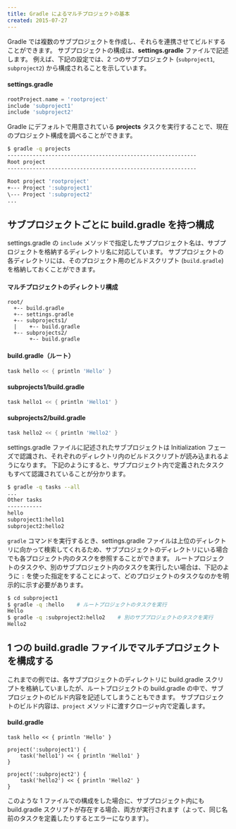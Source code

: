 ```yaml
---
title: Gradle によるマルチプロジェクトの基本
created: 2015-07-27
---
```


Gradle では複数のサブプロジェクトを作成し、それらを連携させてビルドすることができます。
サブプロジェクトの構成は、**settings.gradle** ファイルで記述します。
例えば、下記の設定では、2 つのサブプロジェクト (`subproject1`, `subproject2`) から構成されることを示しています。

#### settings.gradle
```groovy
rootProject.name = 'rootproject'
include 'subproject1'
include 'subproject2'
```

Gradle にデフォルトで用意されている **projects** タスクを実行することで、現在のプロジェクト構成を調べることができます。

```bash
$ gradle -q projects
------------------------------------------------------------
Root project
------------------------------------------------------------

Root project 'rootproject'
+--- Project ':subproject1'
\--- Project ':subproject2'
...
```

サブプロジェクトごとに build.gradle を持つ構成
----

settings.gradle の `include` メソッドで指定したサブプロジェクト名は、サブプロジェクトを格納するディレクトリ名に対応しています。
サブプロジェクトの各ディレクトリには、そのプロジェクト用のビルドスクリプト (`build.gradle`) を格納しておくことができます。

#### マルチプロジェクトのディレクトリ構成
```
root/
  +-- build.gradle
  +-- settings.gradle
  +-- subprojects1/
  |    +-- build.gradle
  +-- subprojects2/
       +-- build.gradle
```

#### build.gradle（ルート）
```groovy
task hello << { println 'Hello' }
```
#### subprojects1/build.gradle
```groovy
task hello1 << { println 'Hello1' }
```

#### subprojects2/build.gradle
```groovy
task hello2 << { println 'Hello2' }
```

settings.gradle ファイルに記述されたサブプロジェクトは Initialization フェーズで認識され、それぞれのディレクトリ内のビルドスクリプトが読み込まれるようになります。
下記のようにすると、サブプロジェクト内で定義されたタスクもすべて認識されていることが分かります。

```bash
$ gradle -q tasks --all
...
Other tasks
-----------
hello
subproject1:hello1
subproject2:hello2
```

`gradle` コマンドを実行するとき、settings.gradle ファイルは上位のディレクトリに向かって検索してくれるため、サブプロジェクトのディレクトリにいる場合でも各プロジェクト内のタスクを参照することができます。
ルートプロジェクトのタスクや、別のサブプロジェクト内のタスクを実行したい場合は、下記のように `:` を使った指定をすることによって、どのプロジェクトのタスクなのかを明示的に示す必要があります。

```bash
$ cd subproject1
$ gradle -q :hello    # ルートプロジェクトのタスクを実行
Hello
$ gradle -q :subproject2:hello2    # 別のサブプロジェクトのタスクを実行
Hello2
```

1 つの build.gradle ファイルでマルチプロジェクトを構成する
----
これまでの例では、各サブプロジェクトのディレクトリに build.gradle スクリプトを格納していましたが、ルートプロジェクトの build.gradle の中で、サブプロジェクトのビルド内容を記述してしまうこともできます。
サブプロジェクトのビルド内容は、`project` メソッドに渡すクロージャ内で定義します。

#### build.gradle
```
task hello << { println 'Hello' }

project(':subproject1') {
    task('hello1') << { println 'Hello1' }
}

project(':subproject2') {
    task('hello2') << { println 'Hello2' }
}
```

このような 1 ファイルでの構成をした場合に、サブプロジェクト内にも build.gradle スクリプトが存在する場合、両方が実行されます（よって、同じ名前のタスクを定義したりするとエラーになります）。


